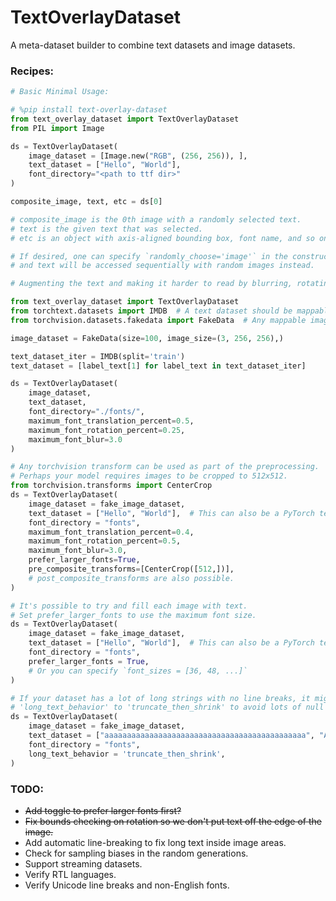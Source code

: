 TextOverlayDataset
===

A meta-dataset builder to combine text datasets and image datasets.

### Recipes:

```python
# Basic Minimal Usage:

# %pip install text-overlay-dataset
from text_overlay_dataset import TextOverlayDataset
from PIL import Image

ds = TextOverlayDataset(
    image_dataset = [Image.new("RGB", (256, 256)), ], 
    text_dataset = ["Hello", "World"], 
    font_directory="<path to ttf dir>"
)

composite_image, text, etc = ds[0]

# composite_image is the 0th image with a randomly selected text.
# text is the given text that was selected.
# etc is an object with axis-aligned bounding box, font name, and so on.

# If desired, one can specify `randomly_choose='image'` in the constructor
# and text will be accessed sequentially with random images instead.
```

```python
# Augmenting the text and making it harder to read by blurring, rotating, etc.

from text_overlay_dataset import TextOverlayDataset
from torchtext.datasets import IMDB  # A text dataset should be mappable.
from torchvision.datasets.fakedata import FakeData  # Any mappable image dataset is fine, or just a list of Images.

image_dataset = FakeData(size=100, image_size=(3, 256, 256),)

text_dataset_iter = IMDB(split='train')
text_dataset = [label_text[1] for label_text in text_dataset_iter] 

ds = TextOverlayDataset(
    image_dataset,
    text_dataset,
    font_directory="./fonts/",
    maximum_font_translation_percent=0.5,
    maximum_font_rotation_percent=0.25,
    maximum_font_blur=3.0
)
```

```python
# Any torchvision transform can be used as part of the preprocessing.
# Perhaps your model requires images to be cropped to 512x512.
from torchvision.transforms import CenterCrop
ds = TextOverlayDataset(
    image_dataset = fake_image_dataset,
    text_dataset = ["Hello", "World"],  # This can also be a PyTorch text dataset.
    font_directory = "fonts",
    maximum_font_translation_percent=0.4,
    maximum_font_rotation_percent=0.5,
    maximum_font_blur=3.0,
    prefer_larger_fonts=True,
    pre_composite_transforms=[CenterCrop([512,])],
    # post_composite_transforms are also possible.
)
```

```python
# It's possible to try and fill each image with text.
# Set prefer_larger_fonts to use the maximum font size.
ds = TextOverlayDataset(
    image_dataset = fake_image_dataset,
    text_dataset = ["Hello", "World"],  # This can also be a PyTorch text dataset.
    font_directory = "fonts",
    prefer_larger_fonts = True,
    # Or you can specify `font_sizes = [36, 48, ...]`
)
```

```python
# If your dataset has a lot of long strings with no line breaks, it might be worth considering setting 
# 'long_text_behavior' to 'truncate_then_shrink' to avoid lots of null texts. 
ds = TextOverlayDataset(
    image_dataset = fake_image_dataset,
    text_dataset = ["aaaaaaaaaaaaaaaaaaaaaaaaaaaaaaaaaaaaaaaaaaaaa", "AAAAAAAAAAAAAAAAAAAAAAAAAAAAAAAAAAAA!!!!!!"],
    font_directory = "fonts",
    long_text_behavior = 'truncate_then_shrink',
)
```

### TODO:
- ~~Add toggle to prefer larger fonts first?~~
- ~~Fix bounds checking on rotation so we don't put text off the edge of the image.~~
- Add automatic line-breaking to fix long text inside image areas.
- Check for sampling biases in the random generations.
- Support streaming datasets.
- Verify RTL languages.
- Verify Unicode line breaks and non-English fonts.